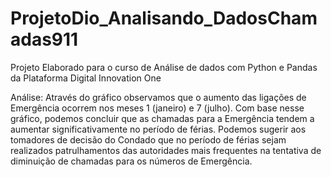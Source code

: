# ProjetoDio_Analisando_DadosChamadas911

Projeto Elaborado para o curso de Análise de dados com Python e Pandas da Plataforma Digital Innovation One


Análise:
Através do gráfico observamos que o aumento das ligações de Emergência ocorrem nos meses 1 (janeiro) e 7 (julho). Com base nesse gráfico, podemos concluir que as chamadas para a Emergência tendem a aumentar significativamente no período de férias. Podemos sugerir aos tomadores de decisão do Condado que no período de férias sejam realizados patrulhamentos das autoridades mais frequentes na tentativa de diminuição de chamadas para os números de Emergência.
